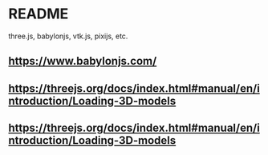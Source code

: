 # README

three.js, babylonjs, vtk.js, pixijs, etc.

## https://www.babylonjs.com/
## https://threejs.org/docs/index.html#manual/en/introduction/Loading-3D-models
## https://threejs.org/docs/index.html#manual/en/introduction/Loading-3D-models
